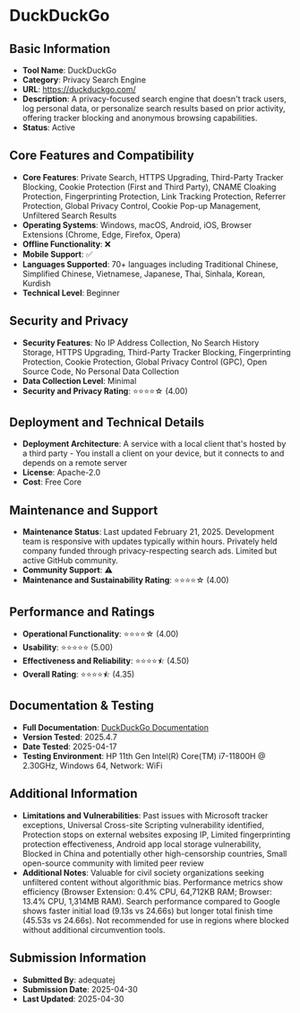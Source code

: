 # DuckDuckGo

## Basic Information
- **Tool Name**: DuckDuckGo
- **Category**: Privacy Search Engine
- **URL**: https://duckduckgo.com/
- **Description**: A privacy-focused search engine that doesn't track users, log personal data, or personalize search results based on prior activity, offering tracker blocking and anonymous browsing capabilities.
- **Status**: Active

## Core Features and Compatibility
- **Core Features**: Private Search, HTTPS Upgrading, Third-Party Tracker Blocking, Cookie Protection (First and Third Party), CNAME Cloaking Protection, Fingerprinting Protection, Link Tracking Protection, Referrer Protection, Global Privacy Control, Cookie Pop-up Management, Unfiltered Search Results
- **Operating Systems**: Windows, macOS, Android, iOS, Browser Extensions (Chrome, Edge, Firefox, Opera)
- **Offline Functionality**: ❌
- **Mobile Support**: ✅
- **Languages Supported**: 70+ languages including Traditional Chinese, Simplified Chinese, Vietnamese, Japanese, Thai, Sinhala, Korean, Kurdish
- **Technical Level**: Beginner

## Security and Privacy
- **Security Features**: No IP Address Collection, No Search History Storage, HTTPS Upgrading, Third-Party Tracker Blocking, Fingerprinting Protection, Cookie Protection, Global Privacy Control (GPC), Open Source Code, No Personal Data Collection
- **Data Collection Level**: Minimal
- **Security and Privacy Rating**: ⭐⭐⭐⭐☆ (4.00)

## Deployment and Technical Details
- **Deployment Architecture**: A service with a local client that's hosted by a third party - You install a client on your device, but it connects to and depends on a remote server
- **License**: Apache-2.0
- **Cost**: Free Core

## Maintenance and Support
- **Maintenance Status**: Last updated February 21, 2025. Development team is responsive with updates typically within hours. Privately held company funded through privacy-respecting search ads. Limited but active GitHub community.
- **Community Support**: ⚠️
- **Maintenance and Sustainability Rating**: ⭐⭐⭐⭐☆ (4.00)

## Performance and Ratings
- **Operational Functionality**: ⭐⭐⭐⭐☆ (4.00)
- **Usability**: ⭐⭐⭐⭐⭐ (5.00)
- **Effectiveness and Reliability**: ⭐⭐⭐⭐⯪ (4.50)
- **Overall Rating**: ⭐⭐⭐⭐⯪ (4.35)

## Documentation & Testing
- **Full Documentation**: [DuckDuckGo Documentation](https://github.com/user-attachments/files/20054469/duckduckgo.pdf)
- **Version Tested**: 2025.4.7
- **Date Tested**: 2025-04-17
- **Testing Environment**: HP 11th Gen Intel(R) Core(TM) i7-11800H @ 2.30GHz, Windows 64, Network: WiFi

## Additional Information
- **Limitations and Vulnerabilities**: Past issues with Microsoft tracker exceptions, Universal Cross-site Scripting vulnerability identified, Protection stops on external websites exposing IP, Limited fingerprinting protection effectiveness, Android app local storage vulnerability, Blocked in China and potentially other high-censorship countries, Small open-source community with limited peer review
- **Additional Notes**: Valuable for civil society organizations seeking unfiltered content without algorithmic bias. Performance metrics show efficiency (Browser Extension: 0.4% CPU, 64,712KB RAM; Browser: 13.4% CPU, 1,314MB RAM). Search performance compared to Google shows faster initial load (9.13s vs 24.66s) but longer total finish time (45.53s vs 24.66s). Not recommended for use in regions where blocked without additional circumvention tools.

## Submission Information
- **Submitted By**: adequatej
- **Submission Date**: 2025-04-30
- **Last Updated**: 2025-04-30
